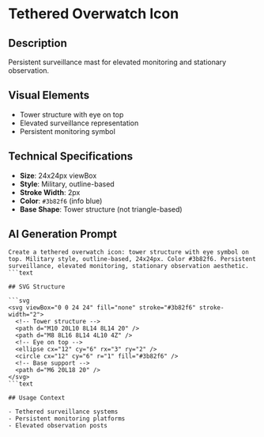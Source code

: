 # Tethered Overwatch Icon

## Description

Persistent surveillance mast for elevated monitoring and stationary observation.

## Visual Elements

- Tower structure with eye on top
- Elevated surveillance representation
- Persistent monitoring symbol

## Technical Specifications

- **Size**: 24x24px viewBox
- **Style**: Military, outline-based
- **Stroke Width**: 2px
- **Color**: `#3b82f6` (info blue)
- **Base Shape**: Tower structure (not triangle-based)

## AI Generation Prompt

```text
Create a tethered overwatch icon: tower structure with eye symbol on top. Military style, outline-based, 24x24px. Color #3b82f6. Persistent surveillance, elevated monitoring, stationary observation aesthetic.
```text

## SVG Structure

```svg
<svg viewBox="0 0 24 24" fill="none" stroke="#3b82f6" stroke-width="2">
  <!-- Tower structure -->
  <path d="M10 20L10 8L14 8L14 20" />
  <path d="M8 8L16 8L14 4L10 4Z" />
  <!-- Eye on top -->
  <ellipse cx="12" cy="6" rx="3" ry="2" />
  <circle cx="12" cy="6" r="1" fill="#3b82f6" />
  <!-- Base support -->
  <path d="M6 20L18 20" />
</svg>
```text

## Usage Context

- Tethered surveillance systems
- Persistent monitoring platforms
- Elevated observation posts

